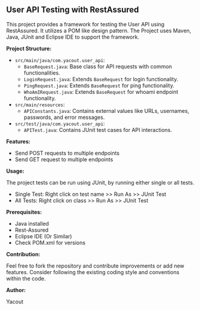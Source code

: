 ## User API Testing with RestAssured

This project provides a framework for testing the User API using RestAssured. It utilizes a POM like design pattern. The Project uses Maven, Java, JUnit and Eclipse IDE to support the framework. 

**Project Structure:**

- `src/main/java/com.yacout.user_api`:
    - `BaseRequest.java`: Base class for API requests with common functionalities.
    - `LoginRequest.java`: Extends `BaseRequest` for login functionality.
    - `PingRequest.java`: Extends `BaseRequest` for ping functionality.
    - `WhoAmIRequest.java`: Extends `BaseRequest` for whoami endpoint functionality.
- `src/main/resources`:
    - `APIConstants.java`: Contains external values like URLs, usernames, passwords, and error messages.
- `src/test/java/com.yacout.user_api`:
    - `APITest.java`: Contains JUnit test cases for API interactions.

**Features:**

  - Send POST requests to multiple endpoints
  - Send GET request to multiple endpoints

**Usage:**

The project tests can be run using JUnit, by running either single or all tests.
  - Single Test: Right click on test name >> Run As >> JUnit Test
  - All Tests: Right click on class >> Run As >> JUnit Test

**Prerequisites:**

  - Java installed
  - Rest-Assured 
  - Eclipse IDE (Or Similar)
  - Check POM.xml for versions

**Contribution:**

Feel free to fork the repository and contribute improvements or add new features. Consider following the existing coding style and conventions within the code.



**Author:**

Yacout
